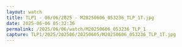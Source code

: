 ```yaml
---
layout: watch
title: TLP1 - 06/06/2025 - M20250606_053236_TLP_1T.jpg
date: 2025-06-06 05:32:36
permalink: /2025/06/06/watch/M20250606_053236_TLP_1
capture: TLP1/2025/202506/20250605/M20250606_053236_TLP_1T.jpg
---
```

